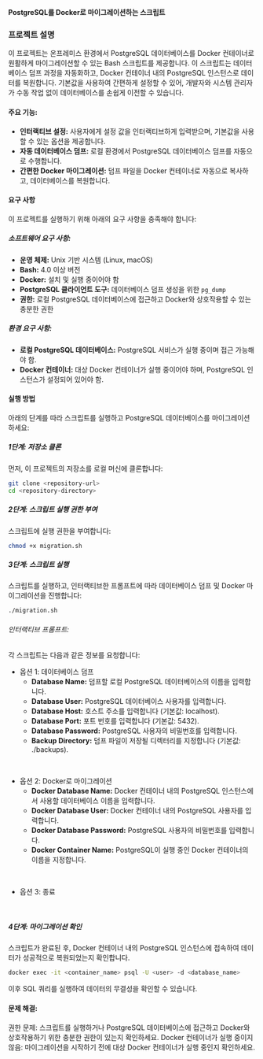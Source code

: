 **PostgreSQL를 Docker로 마이그레이션하는 스크립트**

### 프로젝트 설명

이 프로젝트는 온프레미스 환경에서 PostgreSQL 데이터베이스를 Docker 컨테이너로 원활하게 마이그레이션할 수 있는 Bash 스크립트를 제공합니다. 이 스크립트는 데이터베이스 덤프 과정을 자동화하고, Docker 컨테이너 내의 PostgreSQL 인스턴스로 데이터를 복원합니다. 기본값을 사용하여 간편하게 설정할 수 있어, 개발자와 시스템 관리자가 수동 작업 없이 데이터베이스를 손쉽게 이전할 수 있습니다.

#### 주요 기능:
- **인터랙티브 설정:** 사용자에게 설정 값을 인터랙티브하게 입력받으며, 기본값을 사용할 수 있는 옵션을 제공합니다.
- **자동 데이터베이스 덤프:** 로컬 환경에서 PostgreSQL 데이터베이스 덤프를 자동으로 수행합니다.
- **간편한 Docker 마이그레이션:** 덤프 파일을 Docker 컨테이너로 자동으로 복사하고, 데이터베이스를 복원합니다.

#### 요구 사항

이 프로젝트를 실행하기 위해 아래의 요구 사항을 충족해야 합니다:

##### 소프트웨어 요구 사항:
- **운영 체제:** Unix 기반 시스템 (Linux, macOS)
- **Bash:** 4.0 이상 버전
- **Docker:** 설치 및 실행 중이어야 함
- **PostgreSQL 클라이언트 도구:** 데이터베이스 덤프 생성을 위한 `pg_dump`
- **권한:** 로컬 PostgreSQL 데이터베이스에 접근하고 Docker와 상호작용할 수 있는 충분한 권한

##### 환경 요구 사항:
- **로컬 PostgreSQL 데이터베이스:** PostgreSQL 서비스가 실행 중이며 접근 가능해야 함.
- **Docker 컨테이너:** 대상 Docker 컨테이너가 실행 중이어야 하며, PostgreSQL 인스턴스가 설정되어 있어야 함.

#### 실행 방법

아래의 단계를 따라 스크립트를 실행하고 PostgreSQL 데이터베이스를 마이그레이션하세요:

##### 1단계: 저장소 클론

먼저, 이 프로젝트의 저장소를 로컬 머신에 클론합니다:

```bash
git clone <repository-url>
cd <repository-directory>
```

##### 2단계: 스크립트 실행 권한 부여
스크립트에 실행 권한을 부여합니다:

```bash
chmod +x migration.sh
```

##### 3단계: 스크립트 실행
스크립트를 실행하고, 인터랙티브한 프롬프트에 따라 데이터베이스 덤프 및 Docker 마이그레이션을 진행합니다:

```bash
./migration.sh
```

###### 인터랙티브 프롬프트:
각 스크립트는 다음과 같은 정보를 요청합니다:
- 옵션 1: 데이터베이스 덤프
    - **Database Name:** 덤프할 로컬 PostgreSQL 데이터베이스의 이름을 입력합니다.
    - **Database User:** PostgreSQL 데이터베이스 사용자를 입력합니다.
    - **Database Host:** 호스트 주소를 입력합니다 (기본값: localhost).
    - **Database Port:** 포트 번호를 입력합니다 (기본값: 5432).
    - **Database Password:** PostgreSQL 사용자의 비밀번호를 입력합니다.
    - **Backup Directory:** 덤프 파일이 저장될 디렉터리를 지정합니다 (기본값: ./backups).
<br>

- 옵션 2: Docker로 마이그레이션
    - **Docker Database Name:** Docker 컨테이너 내의 PostgreSQL 인스턴스에서 사용할 데이터베이스 이름을 입력합니다.
    - **Docker Database User:** Docker 컨테이너 내의 PostgreSQL 사용자를 입력합니다.
    - **Docker Database Password:** PostgreSQL 사용자의 비밀번호를 입력합니다.
    - **Docker Container Name:** PostgreSQL이 실행 중인 Docker 컨테이너의 이름을 지정합니다.
<br>

- 옵션 3: 종료
<br>

##### 4단계: 마이그레이션 확인
스크립트가 완료된 후, Docker 컨테이너 내의 PostgreSQL 인스턴스에 접속하여 데이터가 성공적으로 복원되었는지 확인합니다.

```bash
docker exec -it <container_name> psql -U <user> -d <database_name>
```

이후 SQL 쿼리를 실행하여 데이터의 무결성을 확인할 수 있습니다.

#### 문제 해결:

권한 문제: 스크립트를 실행하거나 PostgreSQL 데이터베이스에 접근하고 Docker와 상호작용하기 위한 충분한 권한이 있는지 확인하세요.
Docker 컨테이너가 실행 중이지 않음: 마이그레이션을 시작하기 전에 대상 Docker 컨테이너가 실행 중인지 확인하세요.